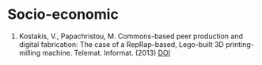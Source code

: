 # Socio-economic #

  1. Kostakis, V., Papachristou, M. Commons-based peer production and digital fabrication: The case of a
RepRap-based, Lego-built 3D printing-milling machine. Telemat. Informat. (2013) [DOI](http://dx.doi.org/10.1016/j.tele.2013.09.006)